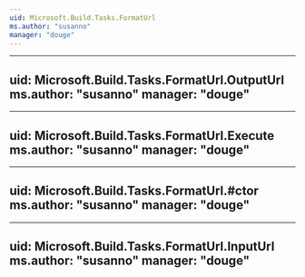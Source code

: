 ```yaml
---
uid: Microsoft.Build.Tasks.FormatUrl
ms.author: "susanno"
manager: "douge"
---
```


---
uid: Microsoft.Build.Tasks.FormatUrl.OutputUrl
ms.author: "susanno"
manager: "douge"
---

---
uid: Microsoft.Build.Tasks.FormatUrl.Execute
ms.author: "susanno"
manager: "douge"
---

---
uid: Microsoft.Build.Tasks.FormatUrl.#ctor
ms.author: "susanno"
manager: "douge"
---

---
uid: Microsoft.Build.Tasks.FormatUrl.InputUrl
ms.author: "susanno"
manager: "douge"
---
